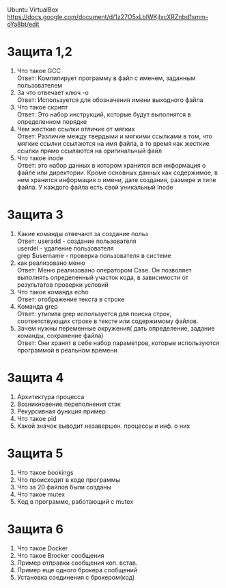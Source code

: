 <br>Ubuntu VirtualBox
https://docs.google.com/document/d/1z27O5xLblWKjIxcXRZnbd1smm-oYa8bt/edit

# Защита 1,2
1. Что такое GCC<br>
Ответ: Компилирует программу в файл с именем, заданным пользователем
2. За что отвечает ключ -o<br>
Ответ: Используется для обозначения имени выходного файла
3. Что такое скрипт<br>
Ответ: Это набор инструкций, которые будут выполнятся в определенном порядке
4. Чем жесткие ссылки отличие от мягких<br>
Ответ: Различие между твердыми и мягкими ссылками в том, что мягкие ссылки ссылаются на имя файла, в то время как жесткие ссылки прямо ссылаются на оригинальный файл
5. Что такое inode<br>
Ответ: это набор данных в котором хранится вся информация о файле или директории. Кроме основных данных как содержимое, в нем хранится информация о имени, дате создания, размере и типе файла. У каждого файла есть свой уникальный Inode
# Защита 3
1. Какие команды отвечают за создание польз<br>
Ответ: useradd - создание пользователя<br>
       userdel - удаление пользователя<br>
       grep $username - проверка пользователя в системе<br>
2. как реализовано меню<br>
Ответ: Меню реализовано оператором Case. Он позволяет выполнять определенный участок кода, в зависимости от результатов проверки условий
3. Что такое команда echo<br>
Ответ: отображение текста в строке
4. Команда grep<br>
Ответ: утилита grep используется для поиска строк, соответствующих строке в тексте или содержимому файлов.
5. Зачем нужны переменные окружения( дать определение, задание команды, сохранение файла)<br>
Ответ: Они хранят в себе набор параметров, которые используются программой в реальном времени 
# Защита 4
1. Архитектура процесса<br>
2. Возникновение переполнения стэк<br>
3. Рекурсивная функция пример<br>
4. Что такое pid<br>
5. Какой значок выводит незавершен. процессы и инф. о них<br>
# Защита 5
1. Что такое bookings<br>
2. Что происходит в коде программы<br>
3. Что за 20 файлов были созданы<br>
4. Что такое mutex<br>
5. Код в программе, работающий с mutex<br>
# Защита 6
1. Что такое Docker<br>
2. Что такое Brocker сообщения<br>
3. Пример отправки сообщения коп. встав.<br>
4. Пример еще одного брокера сообщений<br>
5. Установка соединения с брокером(код)<br>
